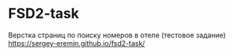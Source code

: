# FSD2-task
Верстка страниц по поиску номеров в отеле (тестовое задание)
https://sergey-eremin.github.io/fsd2-task/
